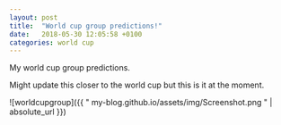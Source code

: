 ```yaml
---
layout: post
title:  "World cup group predictions!"
date:   2018-05-30 12:05:58 +0100
categories: world cup
---
```


My world cup group predictions. 


Might update this closer to the world cup but this is it at the moment.

![worldcupgroup]({{ " my-blog.github.io/assets/img/Screenshot.png " | absolute_url }})


